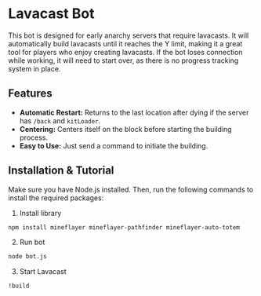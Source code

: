 # Lavacast Bot

This bot is designed for early anarchy servers that require lavacasts. It will automatically build lavacasts until it reaches the Y limit, making it a great tool for players who enjoy creating lavacasts. If the bot loses connection while working, it will need to start over, as there is no progress tracking system in place.

## Features

- **Automatic Restart:** Returns to the last location after dying if the server has `/back` and `kitLoader`.
- **Centering:** Centers itself on the block before starting the building process.
- **Easy to Use:** Just send a command to initiate the building.

## Installation & Tutorial

Make sure you have Node.js installed. Then, run the following commands to install the required packages:
1. Install library
```bash
npm install mineflayer mineflayer-pathfinder mineflayer-auto-totem
```
2. Run bot
```bash
node bot.js
```
3. Start Lavacast
```bash
!build
```

